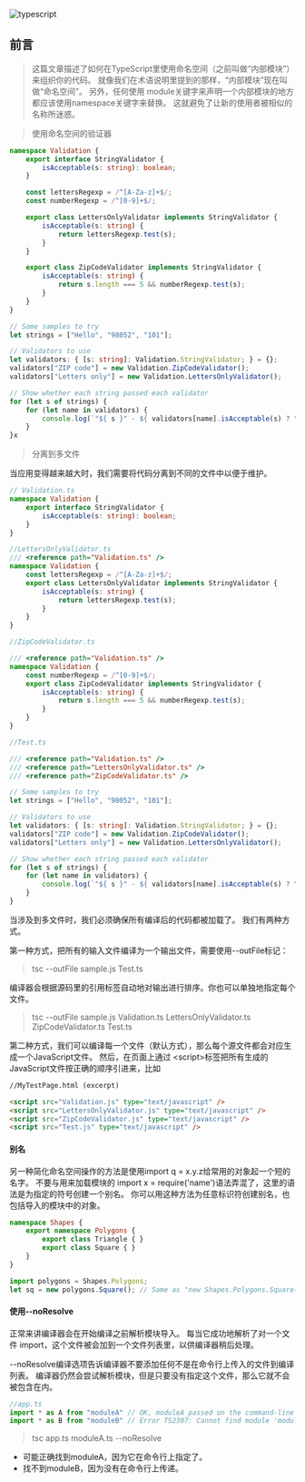  ![typescript](https://upload-images.jianshu.io/upload_images/10843623-d1427ac46b2dd12f.jpg?imageMogr2/auto-orient/strip%7CimageView2/2/w/1240)
## 前言
> 这篇文章描述了如何在TypeScript里使用命名空间（之前叫做“内部模块”）来组织你的代码。 就像我们在术语说明里提到的那样，“内部模块”现在叫做“命名空间”。 另外，任何使用 module关键字来声明一个内部模块的地方都应该使用namespace关键字来替换。 这就避免了让新的使用者被相似的名称所迷惑。

> 使用命名空间的验证器

```ts
namespace Validation {
    export interface StringValidator {
        isAcceptable(s: string): boolean;
    }

    const lettersRegexp = /^[A-Za-z]+$/;
    const numberRegexp = /^[0-9]+$/;

    export class LettersOnlyValidator implements StringValidator {
        isAcceptable(s: string) {
            return lettersRegexp.test(s);
        }
    }

    export class ZipCodeValidator implements StringValidator {
        isAcceptable(s: string) {
            return s.length === 5 && numberRegexp.test(s);
        }
    }
}

// Some samples to try
let strings = ["Hello", "98052", "101"];

// Validators to use
let validators: { [s: string]: Validation.StringValidator; } = {};
validators["ZIP code"] = new Validation.ZipCodeValidator();
validators["Letters only"] = new Validation.LettersOnlyValidator();

// Show whether each string passed each validator
for (let s of strings) {
    for (let name in validators) {
        console.log(`"${ s }" - ${ validators[name].isAcceptable(s) ? "matches" : "does not match" } ${ name }`);
    }
}x

```
> 分离到多文件

当应用变得越来越大时，我们需要将代码分离到不同的文件中以便于维护。

```ts
// Validation.ts
namespace Validation {
    export interface StringValidator {
        isAcceptable(s: string): boolean;
    }
}

//LettersOnlyValidator.ts
/// <reference path="Validation.ts" />
namespace Validation {
    const lettersRegexp = /^[A-Za-z]+$/;
    export class LettersOnlyValidator implements StringValidator {
        isAcceptable(s: string) {
            return lettersRegexp.test(s);
        }
    }
}

//ZipCodeValidator.ts

/// <reference path="Validation.ts" />
namespace Validation {
    const numberRegexp = /^[0-9]+$/;
    export class ZipCodeValidator implements StringValidator {
        isAcceptable(s: string) {
            return s.length === 5 && numberRegexp.test(s);
        }
    }
}

//Test.ts

/// <reference path="Validation.ts" />
/// <reference path="LettersOnlyValidator.ts" />
/// <reference path="ZipCodeValidator.ts" />

// Some samples to try
let strings = ["Hello", "98052", "101"];

// Validators to use
let validators: { [s: string]: Validation.StringValidator; } = {};
validators["ZIP code"] = new Validation.ZipCodeValidator();
validators["Letters only"] = new Validation.LettersOnlyValidator();

// Show whether each string passed each validator
for (let s of strings) {
    for (let name in validators) {
        console.log(`"${ s }" - ${ validators[name].isAcceptable(s) ? "matches" : "does not match" } ${ name }`);
    }
}

```
当涉及到多文件时，我们必须确保所有编译后的代码都被加载了。 我们有两种方式。

第一种方式，把所有的输入文件编译为一个输出文件，需要使用--outFile标记：

> tsc --outFile sample.js Test.ts

编译器会根据源码里的引用标签自动地对输出进行排序。你也可以单独地指定每个文件。

> tsc --outFile sample.js Validation.ts LettersOnlyValidator.ts ZipCodeValidator.ts Test.ts

第二种方式，我们可以编译每一个文件（默认方式），那么每个源文件都会对应生成一个JavaScript文件。 然后，在页面上通过 \<script\>标签把所有生成的JavaScript文件按正确的顺序引进来，比如

```html
//MyTestPage.html (excerpt)

<script src="Validation.js" type="text/javascript" />
<script src="LettersOnlyValidator.js" type="text/javascript" />
<script src="ZipCodeValidator.js" type="text/javascript" />
<script src="Test.js" type="text/javascript" />

```
#### 别名

另一种简化命名空间操作的方法是使用import q = x.y.z给常用的对象起一个短的名字。 不要与用来加载模块的 import x = require('name')语法弄混了，这里的语法是为指定的符号创建一个别名。 你可以用这种方法为任意标识符创建别名，也包括导入的模块中的对象。

```ts
namespace Shapes {
    export namespace Polygons {
        export class Triangle { }
        export class Square { }
    }
}

import polygons = Shapes.Polygons;
let sq = new polygons.Square(); // Same as "new Shapes.Polygons.Square()"
```
#### 使用--noResolve

正常来讲编译器会在开始编译之前解析模块导入。 每当它成功地解析了对一个文件 import，这个文件被会加到一个文件列表里，以供编译器稍后处理。

--noResolve编译选项告诉编译器不要添加任何不是在命令行上传入的文件到编译列表。 编译器仍然会尝试解析模块，但是只要没有指定这个文件，那么它就不会被包含在内。

```ts
//app.ts
import * as A from "moduleA" // OK, moduleA passed on the command-line
import * as B from "moduleB" // Error TS2307: Cannot find module 'moduleB'.

```
> tsc app.ts moduleA.ts --noResolve

 - 可能正确找到moduleA，因为它在命令行上指定了。
 - 找不到moduleB，因为没有在命令行上传递。




